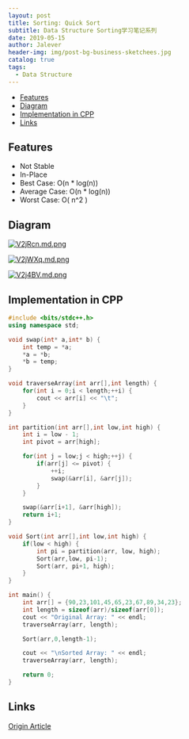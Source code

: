 ```yaml
---
layout: post
title: Sorting: Quick Sort
subtitle: Data Structure Sorting学习笔记系列
date: 2019-05-15
author: Jalever
header-img: img/post-bg-business-sketchees.jpg
catalog: true
tags:
  - Data Structure
---
```

- [Features](#features)
- [Diagram](#diagram)
- [Implementation in CPP](#implementation-in-cpp)
- [Links](#links)


## Features
- Not Stable
- In-Place
- Best Case: O(n * log(n))
- Average Case: O(n * log(n))
- Worst Case: O( n^2 )

## Diagram
[![V2jRcn.md.png](https://s2.ax1x.com/2019/06/12/V2jRcn.md.png)](https://imgchr.com/i/V2jRcn)

[![V2jWXq.md.png](https://s2.ax1x.com/2019/06/12/V2jWXq.md.png)](https://imgchr.com/i/V2jWXq)

[![V2j4BV.md.png](https://s2.ax1x.com/2019/06/12/V2j4BV.md.png)](https://imgchr.com/i/V2j4BV)


## Implementation in CPP
```cpp
#include <bits/stdc++.h>
using namespace std;

void swap(int* a,int* b) {
	int temp = *a;
	*a = *b;
	*b = temp;
}

void traverseArray(int arr[],int length) {
	for(int i = 0;i < length;++i) {
		cout << arr[i] << "\t";
	}
}

int partition(int arr[],int low,int high) {
	int i = low - 1;
	int pivot = arr[high];

	for(int j = low;j < high;++j) {
		if(arr[j] <= pivot) {
			++i;
			swap(&arr[i], &arr[j]);
		}
	}

	swap(&arr[i+1], &arr[high]);
	return i+1;
}

void Sort(int arr[],int low,int high) {
	if(low < high) {
		int pi = partition(arr, low, high);
		Sort(arr,low, pi-1);
		Sort(arr, pi+1, high);
	}
}

int main() {
	int arr[] = {90,23,101,45,65,23,67,89,34,23};
	int length = sizeof(arr)/sizeof(arr[0]);
	cout << "Original Array: " << endl;
	traverseArray(arr, length);

	Sort(arr,0,length-1);

	cout << "\nSorted Array: " << endl;
	traverseArray(arr, length);

	return 0;
}

```

## Links
[Origin Article](https://www.geeksforgeeks.org/quick-sort/)
